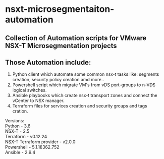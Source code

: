 # nsxt-microsegmentaiton-automation
## Collection of Automation scripts for VMware NSX-T Microsegmentation projects

## Those Automation include:<br/>
1) Python client which automate some common nsx-t tasks like: segments creation, security policy creation amd more..<br/>
2) Powershell script which migrate VM's from vDS port-groups to n-VDS logical switches.<br/>
3) Ansible playbooks which create nsx-t transport zones and connect the vCenter to NSX manager.<br/>
4) Terraform files for services creation and security groups and tags cration.<br/>

Versions: <br/>
Python - 3.6 <br/>
NSX-T - 2.5 <br/>
Terraform - v0.12.24 <br/>
NSX-T Terraform provider - v2.0.0 <br/>
Powershell - 5.1.18362.752 <br/>
Ansible - 2.9.4 <br/>

